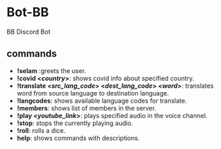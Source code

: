 # Bot-BB
BB Discord Bot

## commands

- **!selam**
:greets the user.
- **!covid <*country*>**:
  shows covid info about specified country.
- **!translate <*src_lang_code*> <*dest_lang_code*> <*word*>**:
  translates word from source language to destination language.
- **!langcodes**:
  shows available language codes for translate.
- **!members**:
  shows list of members in the server.
- **!play <*youtube_link*>**:
  plays specified audio in the voice channel.
- **!stop**:
  stops the currently playing audio.
- **!roll**:
  rolls a dice.
- **help**:
  shows commands with descriptions.

